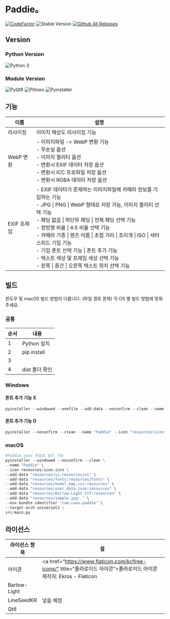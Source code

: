 # Paddie。

[![CodeFactor](https://www.codefactor.io/repository/github/c4nu/paddie/badge/main)](https://www.codefactor.io/repository/github/c4nu/paddie/overview/main~)
![Stable Version](https://img.shields.io/badge/stable-v3.4.0-blue?style=flat)
[![Github All Releases](https://img.shields.io/github/downloads/c4nu/paddie/total.svg)]()

## Version
### Python Version
![Python 3](https://img.shields.io/badge/Python-3-yellow?style=flat)
### Module Version
![PyQt6](https://img.shields.io/badge/PyQt-6.5.3-green?style=flat)
![Pillows](https://img.shields.io/badge/Pillows-10.0.0-yellow?style=flat)
![Pyinstaller](https://img.shields.io/badge/Pyinstaller-6.3.0-red?style=flat)

## 기능
| 이름       | 설명                                                           |
|----------|--------------------------------------------------------------|
| 리사이징     | 이미지 해상도 리사이징 기능                                              |
| WebP 변환  | - 이미지파일 -> WebP 변환 기능<br>   - 무손실 옵션<br>   - 이미지 퀄리티 옵션<br>   - 변환시 EXIF 데이터 저장 옵션<br>   - 변환시 ICC 프로파일 저장 옵션<br>   - 변환시 RGBA 데이터 저장 옵션 |
| EXIF 프레임 | - EXIF 데이터가 존재하는 이미지파일에 카메라 정보를 기입하는 기능<br>   - JPG \| PNG \| WebP 형태로 저장 가능, 이미지 퀄리티 선택 기능<br>   - 패딩 없음 \| 하단부 패딩 \| 전체 패딩 선택 기능<br>   - 정방형 비율 \| 4:5 비율 선택 기능<br>   - 카메라 기종 \| 렌즈 이름 \| 초점 거리 \| 조리개 \| ISO \| 셔터스피드 기입 기능<br>   - 기입 폰트 선택 기능 \| 폰트 추가 기능<br>   - 텍스트 색상 및 프레임 색상 선택 기능<br>   - 왼쪽 \| 중간 \| 오른쪽 텍스트 위치 선택 기능 |

## 빌드
윈도우 및 macOS 빌드 방법이 다릅니다. (파일 경로 문제)
각 OS 별 빌드 방법에 맞춰주세요.
### 공통
| 순서  | 내용           |
|-----|--------------|
| 1   | Python 설치    |
| 2   | pip install  |
| 3   |              |
| 4   | dist 폴더 확인   |
### Windows
#### 폰트 추가 기능 X
```python
pyinstaller --windowed --onefile --add-data --noconfirm --clean --name "Paddie" --icon "resources\icon.ico" --hidden-import PyQt6 "resources\ui;resources\ui" --add-data "resources\fonts;resources\fonts" --add-data "resources\model_map.csv;resources" --add-data "resources\user_data.json;resources" --add-data "resources\Barlow-Light.ttf;resources" src\main.py
```
#### 폰트 추가 기능 O
```python
pyinstaller --noconfirm --clean --name "Paddie" --icon "resources\icon.ico" --hidden-import PyQt6 --add-data "resources\ui;ui" --add-data "resources\fonts;fonts" --add-data "resources\model_map.csv;model_map" --add-data "resources\user_data.json;user_data" --add-data "resources\Barlow-Light.ttf;Barlow-Light" src\main.py
```
### macOS

```python
#Paddie.spec 파일로 빌드 가능
pyinstaller --windowed --noconfirm --clean \
--name "Paddie" \
--icon resources/icon.icns \
--add-data "resources/ui:resources/ui" \
--add-data "resources/fonts:resources/fonts" \
--add-data "resources/model_map.csv:resources" \
--add-data "resources/user_data.json:resources" \
--add-data "resources/Barlow-Light.ttf:resources" \
--add-data "resources/sample.jpg:." \
--osx-bundle-identifier "com.canu.paddie" \
--target-arch universal2 \
src/main.py
```
## 라이선스
| 라이선스 항목      | 설                                                            |
|--------------|--------------------------------------------------------------|
| 아이콘          | <a href=“https://www.flaticon.com/kr/free-icons/“ title=“폴라로이드 아이콘”>폴라로이드 아이콘 제작자: Ekros - Flaticon</a> |
| Barlow-Light |                                                              |
| LineSeedKR   | 넣을 예정                                                        |
| Qt6          |                                                              |


